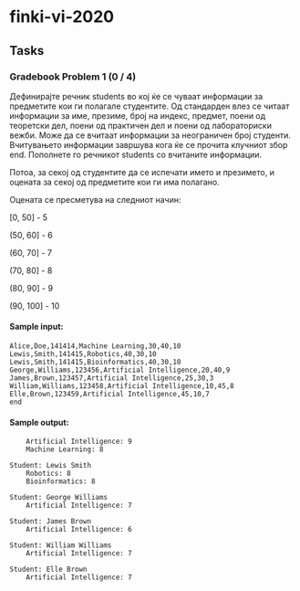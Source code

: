 # finki-vi-2020

## Tasks 

### Gradebook Problem 1 (0 / 4)
Дефинирајте речник students во кој ќе се чуваат информации за предметите кои ги полагале студентите.
Од стандарден влез се читаат информации за име, презиме, број на индекс, предмет, поени од теоретски дел,
 поени од практичен дел и поени од лабораториски вежби. Може да се вчитаат информации за неограничен број студенти.
  Вчитувањето информации завршува кога ќе се прочита клучниот збор end.
  Пополнете го речникот students со вчитаните информации.

Потоа, за секој од студентите да се испечати името и презимето, и оцената за секој од предметите кои ги има полагано.

Оцената се пресметува на следниот начин:

[0, 50] - 5

(50, 60] - 6

(60, 70] - 7

(70, 80] - 8

(80, 90] - 9

(90, 100] - 10

#### Sample input:
```Alice,Doe,141414,Artificial Intelligence,40,40,5
Alice,Doe,141414,Machine Learning,30,40,10
Lewis,Smith,141415,Robotics,40,30,10
Lewis,Smith,141415,Bioinformatics,40,30,10
George,Williams,123456,Artificial Intelligence,20,40,9
James,Brown,123457,Artificial Intelligence,25,30,3
William,Williams,123458,Artificial Intelligence,10,45,8
Elle,Brown,123459,Artificial Intelligence,45,10,7
end
```
#### Sample output:
```Student: Alice Doe
    Artificial Intelligence: 9
    Machine Learning: 8

Student: Lewis Smith
    Robotics: 8
    Bioinformatics: 8

Student: George Williams
    Artificial Intelligence: 7

Student: James Brown
    Artificial Intelligence: 6

Student: William Williams
    Artificial Intelligence: 7

Student: Elle Brown
    Artificial Intelligence: 7
```
